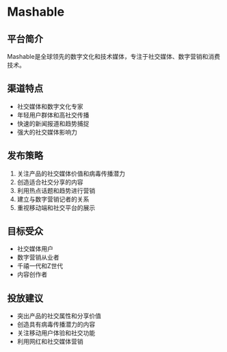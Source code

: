 # Mashable

## 平台简介
Mashable是全球领先的数字文化和技术媒体，专注于社交媒体、数字营销和消费技术。

## 渠道特点
- 社交媒体和数字文化专家
- 年轻用户群体和高社交传播
- 快速的新闻报道和趋势捕捉
- 强大的社交媒体影响力

## 发布策略
1. 关注产品的社交媒体价值和病毒传播潜力
2. 创造适合社交分享的内容
3. 利用热点话题和趋势进行营销
4. 建立与数字营销记者的关系
5. 重视移动端和社交平台的展示

## 目标受众
- 社交媒体用户
- 数字营销从业者
- 千禧一代和Z世代
- 内容创作者

## 投放建议
- 突出产品的社交属性和分享价值
- 创造具有病毒传播潜力的内容
- 关注移动用户体验和社交功能
- 利用网红和社交媒体营销